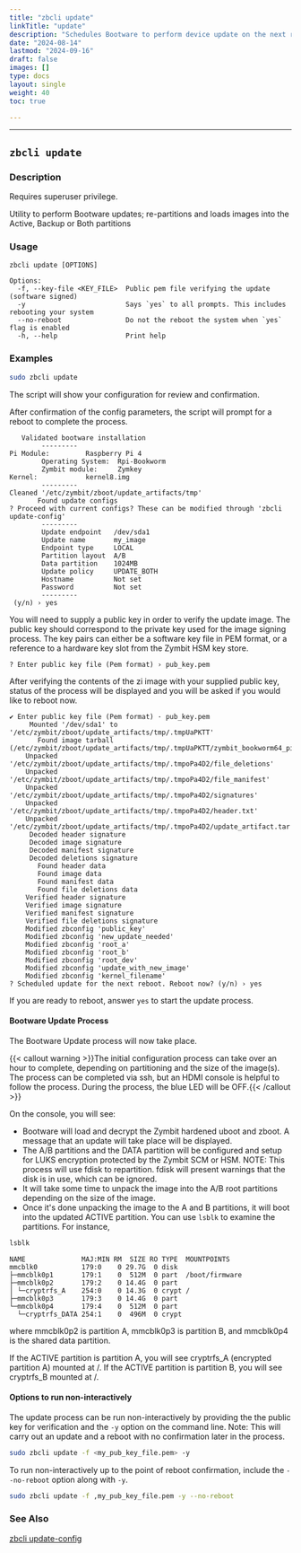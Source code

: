 ```yaml
---
title: "zbcli update"
linkTitle: "update"
description: "Schedules Bootware to perform device update on the next reboot"
date: "2024-08-14"
lastmod: "2024-09-16"
draft: false
images: []
type: docs
layout: single
weight: 40
toc: true

---
```


-----

## `zbcli update`

### Description

Requires superuser privilege.

Utility to perform Bootware updates; re-partitions and loads images into the Active, Backup or Both partitions

### Usage

```
zbcli update [OPTIONS]

Options:
  -f, --key-file <KEY_FILE>  Public pem file verifying the update (software signed)
  -y                         Says `yes` to all prompts. This includes rebooting your system
  --no-reboot                Do not the reboot the system when `yes` flag is enabled
  -h, --help                 Print help
```

### Examples

```bash
sudo zbcli update
```

The script will show your configuration for review and confirmation.

After confirmation of the config parameters, the script will prompt for a reboot to complete the process. 

```
   Validated bootware installation
        ---------                                                                                                                         Pi Module:         Raspberry Pi 4
        Operating System:  Rpi-Bookworm
        Zymbit module:     Zymkey                                                                                                     Kernel:            kernel8.img
        ---------                                                                                                                  Cleaned '/etc/zymbit/zboot/update_artifacts/tmp'
       Found update configs
? Proceed with current configs? These can be modified through 'zbcli update-config'
        ---------
        Update endpoint   /dev/sda1
        Update name       my_image
        Endpoint type     LOCAL
        Partition layout  A/B
        Data partition    1024MB
        Update policy     UPDATE_BOTH
        Hostname          Not set
        Password          Not set
        ---------
 (y/n) › yes
```

You will need to supply a public key in order to verify the update image. The public key should correspond to the private key used for the image signing process. The key pairs can either be a software key file in PEM format, or a reference to a hardware key slot from the Zymbit HSM key store.

```
? Enter public key file (Pem format) › pub_key.pem
```
After verifying the contents of the zi image with your supplied public key, status of the process will be displayed and you will be asked if you would like to reboot now.

```
✔ Enter public key file (Pem format) · pub_key.pem
     Mounted '/dev/sda1' to '/etc/zymbit/zboot/update_artifacts/tmp/.tmpUaPKTT'
       Found image tarball (/etc/zymbit/zboot/update_artifacts/tmp/.tmpUaPKTT/zymbit_bookworm64_pi5_1.3.zi)
    Unpacked '/etc/zymbit/zboot/update_artifacts/tmp/.tmpoPa4D2/file_deletions'
    Unpacked '/etc/zymbit/zboot/update_artifacts/tmp/.tmpoPa4D2/file_manifest'
    Unpacked '/etc/zymbit/zboot/update_artifacts/tmp/.tmpoPa4D2/signatures'
    Unpacked '/etc/zymbit/zboot/update_artifacts/tmp/.tmpoPa4D2/header.txt'
    Unpacked '/etc/zymbit/zboot/update_artifacts/tmp/.tmpoPa4D2/update_artifact.tar'
     Decoded header signature
     Decoded image signature
     Decoded manifest signature
     Decoded deletions signature
       Found header data
       Found image data
       Found manifest data
       Found file deletions data
    Verified header signature
    Verified image signature
    Verified manifest signature
    Verified file deletions signature
    Modified zbconfig 'public_key'
    Modified zbconfig 'new_update_needed'
    Modified zbconfig 'root_a'
    Modified zbconfig 'root_b'
    Modified zbconfig 'root_dev'
    Modified zbconfig 'update_with_new_image'
    Modified zbconfig 'kernel_filename'
? Scheduled update for the next reboot. Reboot now? (y/n) › yes
```
If you are ready to reboot, answer `yes` to start the update process.

#### Bootware Update Process

The Bootware Update process will now take place. 

{{< callout warning >}}The initial configuration process can take over an hour to complete, depending on partitioning and the size of the image(s). The process can be completed via ssh, but an HDMI console is helpful to follow the process. During the process, the blue LED will be OFF.{{< /callout >}}

On the console, you will see:

* Bootware will load and decrypt the Zymbit hardened uboot and zboot. A message that an update will take place will be displayed.
* The A/B partitions and the DATA partition will be configured and setup for LUKS encryption protected by the Zymbit SCM or HSM. NOTE: This process will use fdisk to repartition. fdisk will present warnings that the disk is in use, which can be ignored.
* It will take some time to unpack the image into the A/B root partitions depending on the size of the image.
* Once it's done unpacking the image to the A and B partitions, it will boot into the updated ACTIVE partition. You can use `lsblk` to examine the partitions. For instance, 

```bash
lsblk
```

```
NAME              MAJ:MIN RM  SIZE RO TYPE  MOUNTPOINTS
mmcblk0           179:0    0 29.7G  0 disk
├─mmcblk0p1       179:1    0  512M  0 part  /boot/firmware
├─mmcblk0p2       179:2    0 14.4G  0 part
│ └─cryptrfs_A    254:0    0 14.3G  0 crypt /          
├─mmcblk0p3       179:3    0 14.4G  0 part
└─mmcblk0p4       179:4    0  512M  0 part
  └─cryptrfs_DATA 254:1    0  496M  0 crypt
```

where mmcblk0p2 is partition A, mmcblk0p3 is partition B, and mmcblk0p4 is the shared data partition.

If the ACTIVE partition is partition A, you will see cryptrfs_A (encrypted partition A) mounted at /. If the ACTIVE partition is partition B, you will see cryptrfs_B mounted at /.

#### Options to run non-interactively

The update process can be run non-interactively by providing the the public key for verification and the `-y` option on the command line. Note: This will carry out an update and a reboot with no confirmation later in the process.

```bash
sudo zbcli update -f <my_pub_key_file.pem> -y
```

To run non-interactively up to the point of reboot confirmation, include the `--no-reboot` option along with `-y`.

```bash
sudo zbcli update -f ,my_pub_key_file.pem -y --no-reboot
```

### See Also
[zbcli update-config](../update-config)

